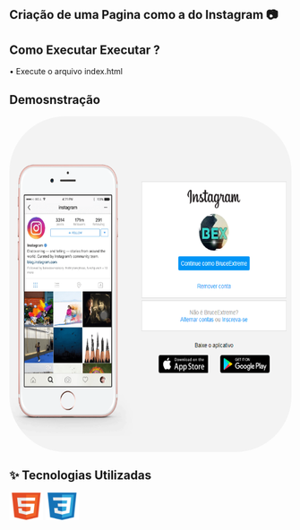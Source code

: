 
## Criação de uma Pagina como a do Instagram 📷

## Como Executar Executar ?
<p> • Execute o arquivo index.html </p>


  ## Demosnstração

  <img align="center" height=600 width=600  alt="META"  style="border-radius:100px;"  src="Instagram.png"  /> 
 
  

  
  
  
  
  
  
  
  
  
  
  ## ✨ Tecnologias Utilizadas
<div style="display: inline_block">
  <img align="center" alt="Allan-HTML" height="50" width="60" src="https://raw.githubusercontent.com/devicons/devicon/master/icons/html5/html5-original.svg">
  <img align="center" alt="Allan-CSS" height="50" width="60" src="https://raw.githubusercontent.com/devicons/devicon/master/icons/css3/css3-original.svg">
  
  


  
